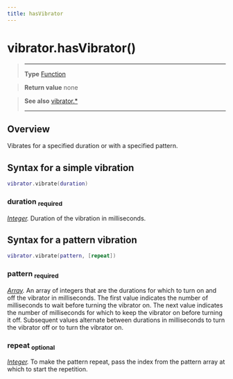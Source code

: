 ```yaml
---
title: hasVibrator
---
```

# vibrator.hasVibrator()

> --------------------- ------------------------------------------------------------------------------------------
> __Type__              [Function](https://docs.coronalabs.com/api/type/Function.html)

> __Return value__      none

> __See also__          [vibrator.*](/plugin/vibrator/)
> --------------------- ------------------------------------------------------------------------------------------

## Overview

Vibrates for a specified duration or with a specified pattern.

## Syntax for a simple vibration
```lua
vibrator.vibrate(duration)
```
### duration <sub>required</sub>
_[Integer](/type/Integer)._ Duration of the vibration in milliseconds.

## Syntax for a pattern vibration
```lua
vibrator.vibrate(pattern, [repeat])
```
### pattern <sub>required</sub>
_[Array](https://docs.coronalabs.com/api/type/Array.html)._ An array of integers that are the durations for which to turn on and off the vibrator in milliseconds. The first value indicates the number of milliseconds to wait before turning the vibrator on. The next value indicates the number of milliseconds for which to keep the vibrator on before turning it off. Subsequent values alternate between durations in milliseconds to turn the vibrator off or to turn the vibrator on.

### repeat <sub>optional</sub>
_[Integer](/type/Integer)._ To make the pattern repeat, pass the index from the pattern array at which to start the repetition.
